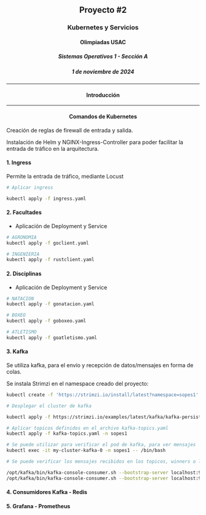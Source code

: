 ## <div align="center">Proyecto #2</div>
### <div align="center">Kubernetes y Servicios</div>
#### <div align="center">Olimpiadas USAC</div>
##### <div align="center">Sistemas Operativos 1 - Sección A</div>
##### <div align="center">1 de noviembre de 2024</div>
___

#### **<div align="center">Introducción</div>**




____


#### **<div align="center">Comandos de Kubernetes</div>**

Creación de reglas de firewall de entrada y salida.

Instalación de Helm y NGINX-Ingress-Controller para poder facilitar la entrada de tráfico en la arquitectura.

#### 1. Ingress

Permite la entrada de tráfico, mediante Locust


```bash
# Aplicar ingress

kubectl apply -f ingress.yaml
```


#### 2. Facultades

- Aplicación de Deployment y Service 

```bash
# AGRONOMIA
kubectl apply -f goclient.yaml

# INGENIERIA
kubectl apply -f rustclient.yaml
```


#### 2. Disciplinas

- Aplicación de Deployment y Service

```bash
# NATACION
kubectl apply -f gonatacion.yaml

# BOXEO
kubectl apply -f goboxeo.yaml

# ATLETISMO
kubectl apply -f goatletismo.yaml
```



#### 3. Kafka

Se utiliza kafka, para el envío y recepción de datos/mensajes en forma de colas.

Se instala Strimzi en el namespace creado del proyecto:

```bash
kubectl create -f 'https://strimzi.io/install/latest?namespace=sopes1' -n sopes1

# Desplegar el cluster de kafka 

kubectl apply -f https://strimzi.io/examples/latest/kafka/kafka-persistent-single.yaml -n sopes1

# Aplicar topicos definidos en el archivo kafka-topics.yaml
kubectl apply -f kafka-topics.yaml -n sopes1
```

```bash
# Se puede utilizar para verificar el pod de kafka, para ver mensajes
kubectl exec -it my-cluster-kafka-0 -n sopes1 -- /bin/bash

# Se puede verificar los mensajes recibidos en los topicos, winners o losers.

/opt/kafka/bin/kafka-console-consumer.sh --bootstrap-server localhost:9092 --topic winners --from-beginning
/opt/kafka/bin/kafka-console-consumer.sh --bootstrap-server localhost:9092 --topic losers --from-beginning
```

#### 4. Consumidores Kafka - Redis




#### 5. Grafana - Prometheus